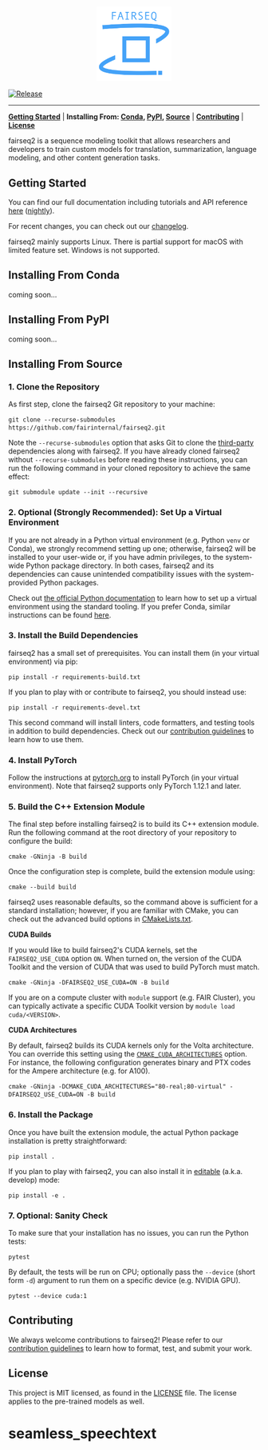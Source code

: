 <p align="center">
  <img src="doc/static/img/logo.png" width="150"><br />
</p>

[![Release](https://github.com/fairinternal/fairseq2/actions/workflows/release.yaml/badge.svg)](https://github.com/fairinternal/fairseq2/actions/workflows/release.yaml)

--------------------------------------------------------------------------------

[**Getting Started**](#getting-started) | **Installing From: [Conda](#installing-from-conda), [PyPI](#installing-from-pypi), [Source](#installing-from-source)** | [**Contributing**](#contributing) | [**License**](#license)

fairseq2 is a sequence modeling toolkit that allows researchers and developers
to train custom models for translation, summarization, language modeling, and
other content generation tasks.

## Getting Started
You can find our full documentation including tutorials and API reference
[here](https://fairinternal.github.io/fairseq2/nightly)
([nightly](https://fairinternal.github.io/fairseq2/nightly)).

For recent changes, you can check out our [changelog](CHANGELOG.md).

fairseq2 mainly supports Linux. There is partial support for macOS with limited
feature set. Windows is not supported.

## Installing From Conda
coming soon...

## Installing From PyPI
coming soon...

## Installing From Source

### 1. Clone the Repository
As first step, clone the fairseq2 Git repository to your machine:

```
git clone --recurse-submodules https://github.com/fairinternal/fairseq2.git
```

Note the `--recurse-submodules` option that asks Git to clone the
[third-party](third-party) dependencies along with fairseq2. If you have already
cloned fairseq2 without `--recurse-submodules` before reading these
instructions, you can run the following command in your cloned repository to
achieve the same effect:

```
git submodule update --init --recursive
```

### 2. Optional (Strongly Recommended): Set Up a Virtual Environment
If you are not already in a Python virtual environment (e.g. Python `venv` or
Conda), we strongly recommend setting up one; otherwise, fairseq2 will be
installed to your user-wide or, if you have admin privileges, to the system-wide
Python package directory. In both cases, fairseq2 and its dependencies can cause
unintended compatibility issues with the system-provided Python packages.

Check out
[the official Python documentation](https://docs.python.org/3/library/venv.html#creating-virtual-environments)
to learn how to set up a virtual environment using the standard tooling. If you
prefer Conda, similar instructions can be found
[here](https://conda.io/projects/conda/en/latest/user-guide/tasks/manage-environments.html#creating-an-environment-with-commands).

### 3. Install the Build Dependencies
fairseq2 has a small set of prerequisites. You can install them (in your virtual
environment) via pip:

```
pip install -r requirements-build.txt
```

If you plan to play with or contribute to fairseq2, you should instead use:

```
pip install -r requirements-devel.txt
```

This second command will install linters, code formatters, and testing tools in
addition to build dependencies. Check out our
[contribution guidelines](./CONTRIBUTING.md) to learn how to use them.

### 4. Install PyTorch
Follow the instructions at [pytorch.org](https://pytorch.org/get-started) to
install PyTorch (in your virtual environment). Note that fairseq2 supports only
PyTorch 1.12.1 and later.

### 5. Build the C++ Extension Module
The final step before installing fairseq2 is to build its C++ extension module.
Run the following command at the root directory of your repository to configure
the build:

```
cmake -GNinja -B build
```

Once the configuration step is complete, build the extension module using:

```
cmake --build build
```

fairseq2 uses reasonable defaults, so the command above is sufficient for a
standard installation; however, if you are familiar with CMake, you can check
out the advanced build options in [CMakeLists.txt](CMakeLists.txt).

**CUDA Builds**

If you would like to build fairseq2's CUDA kernels, set the `FAIRSEQ2_USE_CUDA`
option `ON`. When turned on, the version of the CUDA Toolkit and the version of
CUDA that was used to build PyTorch must match.

```
cmake -GNinja -DFAIRSEQ2_USE_CUDA=ON -B build
```

If you are on a compute cluster with `module` support (e.g. FAIR Cluster), you
can typically activate a specific CUDA Toolkit version by
`module load cuda/<VERSION>`.

**CUDA Architectures**

By default, fairseq2 builds its CUDA kernels only for the Volta architecture.
You can override this setting using the
[`CMAKE_CUDA_ARCHITECTURES`](https://cmake.org/cmake/help/latest/variable/CMAKE_CUDA_ARCHITECTURES.html)
option. For instance, the following configuration generates binary and PTX codes
for the Ampere architecture (e.g. for A100).

```
cmake -GNinja -DCMAKE_CUDA_ARCHITECTURES="80-real;80-virtual" -DFAIRSEQ2_USE_CUDA=ON -B build
```

### 6. Install the Package
Once you have built the extension module, the actual Python package installation
is pretty straightforward:

```
pip install .
```

If you plan to play with fairseq2, you can also install it in
[editable](https://pip.pypa.io/en/stable/cli/pip_install/#cmdoption-e) (a.k.a.
develop) mode:

```
pip install -e .
```

### 7. Optional: Sanity Check
To make sure that your installation has no issues, you can run the Python tests:

```
pytest
```

By default, the tests will be run on CPU; optionally pass the `--device` (short
form `-d`) argument to run them on a specific device (e.g. NVIDIA GPU).

```
pytest --device cuda:1
```

## Contributing
We always welcome contributions to fairseq2! Please refer to our
[contribution guidelines](./CONTRIBUTING.md) to learn how to format, test, and
submit your work.

## License
This project is MIT licensed, as found in the [LICENSE](LICENSE) file. The
license applies to the pre-trained models as well.

# seamless_speechtext

